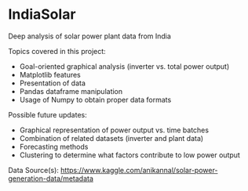 # IndiaSolar
Deep analysis of solar power plant data from India

Topics covered in this project:
- Goal-oriented graphical analysis (inverter vs. total power output)
- Matplotlib features
- Presentation of data
- Pandas dataframe manipulation
- Usage of Numpy to obtain proper data formats

Possible future updates:
- Graphical representation of power output vs. time batches
- Combination of related datasets (inverter and plant data)
- Forecasting methods
- Clustering to determine what factors contribute to low power output

Data Source(s):
https://www.kaggle.com/anikannal/solar-power-generation-data/metadata

